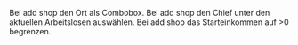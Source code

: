 Bei add shop den Ort als Combobox.
Bei add shop den Chief unter den aktuellen Arbeitslosen auswählen.
Bei add shop das Starteinkommen auf >0 begrenzen.




